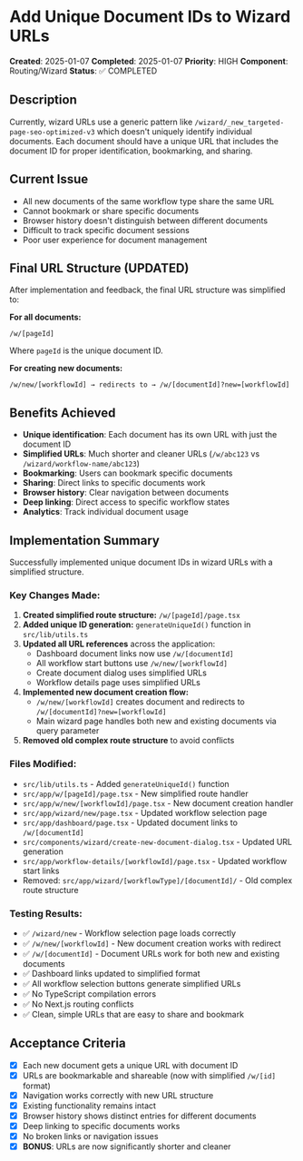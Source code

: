 # Add Unique Document IDs to Wizard URLs

**Created**: 2025-01-07
**Completed**: 2025-01-07
**Priority**: HIGH
**Component**: Routing/Wizard
**Status**: ✅ COMPLETED

## Description
Currently, wizard URLs use a generic pattern like `/wizard/_new_targeted-page-seo-optimized-v3` which doesn't uniquely identify individual documents. Each document should have a unique URL that includes the document ID for proper identification, bookmarking, and sharing.

## Current Issue
- All new documents of the same workflow type share the same URL
- Cannot bookmark or share specific documents
- Browser history doesn't distinguish between different documents
- Difficult to track specific document sessions
- Poor user experience for document management

## Final URL Structure (UPDATED)
After implementation and feedback, the final URL structure was simplified to:

**For all documents:**
```
/w/[pageId]
```
Where `pageId` is the unique document ID.

**For creating new documents:**
```
/w/new/[workflowId] → redirects to → /w/[documentId]?new=[workflowId]
```

## Benefits Achieved
- **Unique identification**: Each document has its own URL with just the document ID
- **Simplified URLs**: Much shorter and cleaner URLs (`/w/abc123` vs `/wizard/workflow-name/abc123`)
- **Bookmarking**: Users can bookmark specific documents
- **Sharing**: Direct links to specific documents work
- **Browser history**: Clear navigation between documents
- **Deep linking**: Direct access to specific workflow states
- **Analytics**: Track individual document usage

## Implementation Summary

Successfully implemented unique document IDs in wizard URLs with a simplified structure.

### Key Changes Made:

1. **Created simplified route structure:** `/w/[pageId]/page.tsx`
2. **Added unique ID generation:** `generateUniqueId()` function in `src/lib/utils.ts`
3. **Updated all URL references** across the application:
   - Dashboard document links now use `/w/[documentId]`
   - All workflow start buttons use `/w/new/[workflowId]`
   - Create document dialog uses simplified URLs
   - Workflow details page uses simplified URLs
4. **Implemented new document creation flow:**
   - `/w/new/[workflowId]` creates document and redirects to `/w/[documentId]?new=[workflowId]`
   - Main wizard page handles both new and existing documents via query parameter
5. **Removed old complex route structure** to avoid conflicts

### Files Modified:
- `src/lib/utils.ts` - Added `generateUniqueId()` function
- `src/app/w/[pageId]/page.tsx` - New simplified route handler
- `src/app/w/new/[workflowId]/page.tsx` - New document creation handler
- `src/app/wizard/new/page.tsx` - Updated workflow selection page
- `src/app/dashboard/page.tsx` - Updated document links to `/w/[documentId]`
- `src/components/wizard/create-new-document-dialog.tsx` - Updated URL generation
- `src/app/workflow-details/[workflowId]/page.tsx` - Updated workflow start links
- Removed: `src/app/wizard/[workflowType]/[documentId]/` - Old complex route structure

### Testing Results:
- ✅ `/wizard/new` - Workflow selection page loads correctly
- ✅ `/w/new/[workflowId]` - New document creation works with redirect
- ✅ `/w/[documentId]` - Document URLs work for both new and existing documents
- ✅ Dashboard links updated to simplified format
- ✅ All workflow selection buttons generate simplified URLs
- ✅ No TypeScript compilation errors
- ✅ No Next.js routing conflicts
- ✅ Clean, simple URLs that are easy to share and bookmark

## Acceptance Criteria
- [x] Each new document gets a unique URL with document ID
- [x] URLs are bookmarkable and shareable (now with simplified `/w/[id]` format)
- [x] Navigation works correctly with new URL structure
- [x] Existing functionality remains intact
- [x] Browser history shows distinct entries for different documents
- [x] Deep linking to specific documents works
- [x] No broken links or navigation issues
- [x] **BONUS**: URLs are now significantly shorter and cleaner
